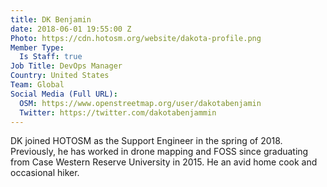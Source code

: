 ```yaml
---
title: DK Benjamin
date: 2018-06-01 19:55:00 Z
Photo: https://cdn.hotosm.org/website/dakota-profile.png
Member Type:
  Is Staff: true
Job Title: DevOps Manager
Country: United States
Team: Global
Social Media (Full URL):
  OSM: https://www.openstreetmap.org/user/dakotabenjamin
  Twitter: https://twitter.com/dakotabenjammin
---
```


DK joined HOTOSM as the Support Engineer in the spring of 2018. Previously, he has worked in drone mapping and FOSS since graduating from Case Western Reserve University in 2015. He an avid home cook and occasional hiker.  
